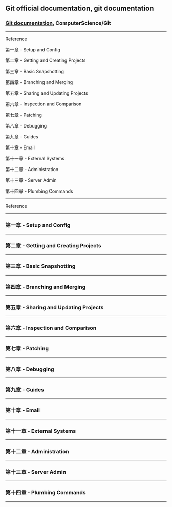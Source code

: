 ## Git official documentation, git documentation

### [Git documentation](https://git-scm.com/doc), ComputerScience/Git

---

Reference

第一章 - Setup and Config

第二章 - Getting and Creating Projects

第三章 - Basic Snapshotting

第四章 - Branching and Merging

第五章 - Sharing and Updating Projects

第六章 - Inspection and Comparison

第七章 - Patching

第八章 - Debugging

第九章 - Guides

第十章 - Email

第十一章 - External Systems

第十二章 - Administration

第十三章 - Server Admin

第十四章 - Plumbing Commands

---

Reference

---

### 第一章 - Setup and Config

---

### 第二章 - Getting and Creating Projects

---

### 第三章 - Basic Snapshotting

---

### 第四章 - Branching and Merging

---

### 第五章 - Sharing and Updating Projects

---

### 第六章 - Inspection and Comparison

---

### 第七章 - Patching

---

### 第八章 - Debugging

---

### 第九章 - Guides

---

### 第十章 - Email

---

### 第十一章 - External Systems

---

### 第十二章 - Administration

---

### 第十三章 - Server Admin

---

### 第十四章 - Plumbing Commands

---
